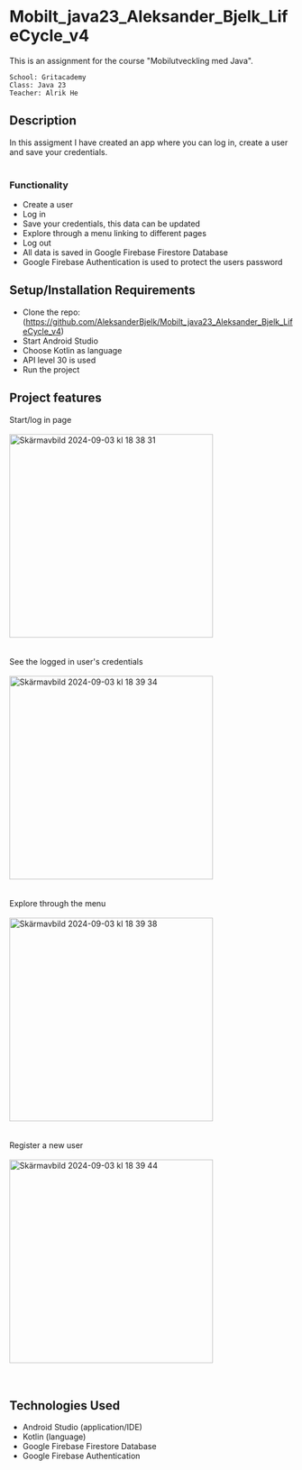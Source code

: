 # Mobilt_java23_Aleksander_Bjelk_LifeCycle_v4
This is an assignment for the course "Mobilutveckling med Java".
```
School: Gritacademy 
Class: Java 23
Teacher: Alrik He
```


## Description
In this assigment I have created an app where you can log in, create a user and save your credentials.<br>
<br>
### Functionality
- Create a user
- Log in
- Save your credentials, this data can be updated
- Explore through a menu linking to different pages
- Log out
- All data is saved in Google Firebase Firestore Database
- Google Firebase Authentication is used to protect the users password

## Setup/Installation Requirements
- Clone the repo: (https://github.com/AleksanderBjelk/Mobilt_java23_Aleksander_Bjelk_LifeCycle_v4)
- Start Android Studio
- Choose Kotlin as language 
- API level 30 is used
- Run the project


## Project features
Start/log in page
<br>
<br>
<img width="361" alt="Skärmavbild 2024-09-03 kl  18 38 31" src="https://github.com/user-attachments/assets/8ffb9d44-1319-456e-96a6-2f64b716c821">
<br>
<br>
<br>
See the logged in user's credentials
<br>
<br>
<img width="361" alt="Skärmavbild 2024-09-03 kl  18 39 34" src="https://github.com/user-attachments/assets/6a8b6708-871d-437e-91fb-0a079f9fd2eb">
<br>
<br>
<br>
Explore through the menu
<br>
<br>
<img width="361" alt="Skärmavbild 2024-09-03 kl  18 39 38" src="https://github.com/user-attachments/assets/50ceb8a1-24e4-4f42-b63a-bed7252101b6">
<br>
<br>
<br>
Register a new user
<br>
<br>
<img width="361" alt="Skärmavbild 2024-09-03 kl  18 39 44" src="https://github.com/user-attachments/assets/8da3ee24-49df-436a-8eb0-4320c3915569">
<br>
<br>
<br>
## Technologies Used
- Android Studio (application/IDE)
- Kotlin (language)
- Google Firebase Firestore Database
- Google Firebase Authentication

